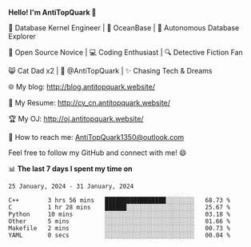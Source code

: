 
**Hello! I'm AntiTopQuark 👋**

🔧 Database Kernel Engineer | 🌊 OceanBase | 🤖 Autonomous Database Explorer

🌱 Open Source Novice | 💻 Coding Enthusiast | 🔍 Detective Fiction Fan

😸 Cat Dad x2 | 🎉 @AntiTopQuark | ✨ Chasing Tech & Dreams

🌐 My blog: http://blog.antitopquark.website/

📄 My Resume: http://cv_cn.antitopquark.website/

🏆 My OJ: http://oj.antitopquark.website/

📧 How to reach me: AntiTopQuark1350@outlook.com

Feel free to follow my GitHub and connect with me! 😄

📊 **The last 7 days I spent my time on** 

<!--START_SECTION:waka-->
```text
25 January, 2024 - 31 January, 2024

C++        3 hrs 56 mins   █████████████████░░░░░░░░   68.73 % 
C          1 hr 28 mins    ██████░░░░░░░░░░░░░░░░░░░   25.67 % 
Python     10 mins         ░░░░░░░░░░░░░░░░░░░░░░░░░   03.18 % 
Other      5 mins          ░░░░░░░░░░░░░░░░░░░░░░░░░   01.66 % 
Makefile   2 mins          ░░░░░░░░░░░░░░░░░░░░░░░░░   00.73 % 
YAML       0 secs          ░░░░░░░░░░░░░░░░░░░░░░░░░   00.04 %
```
<!--END_SECTION:waka-->



